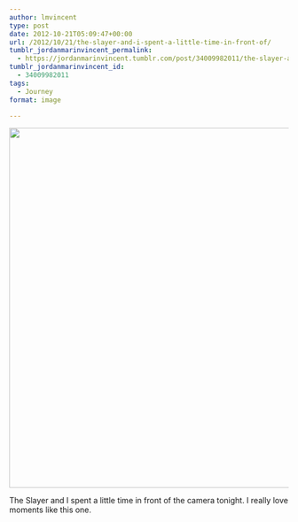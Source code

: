 ```yaml
---
author: lmvincent
type: post
date: 2012-10-21T05:09:47+00:00
url: /2012/10/21/the-slayer-and-i-spent-a-little-time-in-front-of/
tumblr_jordanmarinvincent_permalink:
  - https://jordanmarinvincent.tumblr.com/post/34009982011/the-slayer-and-i-spent-a-little-time-in-front-of
tumblr_jordanmarinvincent_id:
  - 34009982011
tags:
  - Journey
format: image

---
```

<img loading="lazy" src="https://jordansjourney.files.wordpress.com/2012/10/tumblr_mc890c2mwa1rn5v6ko1_1280.png" alt="" width="1024" height="650" class="alignnone size-full wp-image-110" />

The Slayer and I spent a little time in front of the camera tonight. I really love moments like this one.
